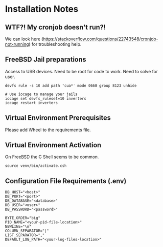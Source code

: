 # Installation Notes
## WTF?! My cronjob doesn't run?!
We can look here (https://stackoverflow.com/questions/22743548/cronjob-not-running) for troubleshooting help.
## FreeBSD Jail preparations
Access to USB devices. Need to be root for code to work. Need to solve for user. 
```shell
devfs rule -s 10 add path 'cua*' mode 0660 group 8123 unhide

# Use iocage to manage your jails
iocage set devfs_ruleset=10 inverters
iocage restart inverters
```
## Virtual Environment Prerequisites
Please add Wheel to the requirements file.
## Virtual Environment Activation
On FreeBSD the C Shell seems to be common.
```shell
source venv/bin/activate.csh
```
## Configuration File Requirements (.env) 
```dotenv
DB_HOST="<host>"
DB_PORT="<port>"
DB_DATABASE="<database>"
DB_USER="<user>"
DB_PASSWORD="<password>"

BYTE_ORDER="big"
PID_NAME="<your-pid-file-location>"
NEWLINE="\n"
COLUMN_SEPARATOR="|"
LIST_SEPARATOR=","
DEFAULT_LOG_PATH="<your-log-files-location>"
```
